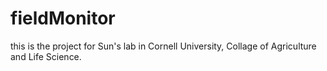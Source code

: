 # fieldMonitor
this is the project for Sun's lab in Cornell University, Collage of Agriculture and Life Science.